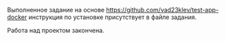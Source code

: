 Выполненное задание на основе https://github.com/vad23klev/test-app-docker
инструкция по установке присутствует в файле задания.

Работа над проектом закончена.

